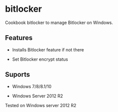 # bitlocker

Cookbook bitlocker to manage Bitlocker on Windows.

## Features

* Installs Bitlocker feature if not there

* Set Bitlocker encrypt status

## Suports

* Windows 7/8/8.1/10

* Windows Server 2012 R2

Tested on Windows server 2012 R2

